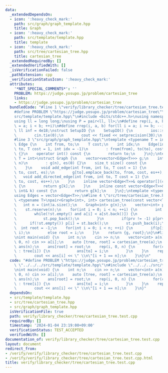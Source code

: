 ```yaml
---
data:
  _extendedDependsOn:
  - icon: ':heavy_check_mark:'
    path: src/graph/graph_template.hpp
    title: Graph
  - icon: ':heavy_check_mark:'
    path: src/template/template.hpp
    title: template
  - icon: ':heavy_check_mark:'
    path: src/tree/cartesian_tree.hpp
    title: cartesian_tree
  _extendedRequiredBy: []
  _extendedVerifiedWith: []
  _isVerificationFailed: false
  _pathExtension: cpp
  _verificationStatusIcon: ':heavy_check_mark:'
  attributes:
    '*NOT_SPECIAL_COMMENTS*': ''
    PROBLEM: https://judge.yosupo.jp/problem/cartesian_tree
    links:
    - https://judge.yosupo.jp/problem/cartesian_tree
  bundledCode: "#line 1 \"verify/library_checker/tree/cartesian_tree.test.cpp\"\n\
    #define PROBLEM \"https://judge.yosupo.jp/problem/cartesian_tree\"\n#line 2 \"\
    src/template/template.hpp\"\n#include <bits/stdc++.h>\nusing namespace std;\n\
    using ll = long long;\nusing P = pair<ll, ll>;\n#define rep(i, a, b) for(ll i\
    \ = a; i < b; ++i)\n#define rrep(i, a, b) for(ll i = a; i >= b; --i)\nconstexpr\
    \ ll inf = 4e18;\nstruct SetupIO {\n    SetupIO() {\n        ios::sync_with_stdio(0);\n\
    \        cin.tie(0);\n        cout << fixed << setprecision(30);\n    }\n} setup_io;\n\
    #line 3 \"src/graph/graph_template.hpp\"\ntemplate <typename T = int>\nstruct\
    \ Edge {\n    int from, to;\n    T cost;\n    int idx;\n    Edge(int from, int\
    \ to, T cost = 1, int idx = -1)\n        : from(from), to(to), cost(cost), idx(idx)\
    \ {}\n    operator int() const {\n        return to;\n    }\n};\ntemplate <typename\
    \ T = int>\nstruct Graph {\n    vector<vector<Edge<T>>> g;\n    int es;\n    Graph(int\
    \ n)\n        : g(n), es(0) {}\n    size_t size() const {\n        return g.size();\n\
    \    }\n    void add_edge(int from, int to, T cost = 1) {\n        g[from].emplace_back(from,\
    \ to, cost, es);\n        g[to].emplace_back(to, from, cost, es++);\n    }\n \
    \   void add_directed_edge(int from, int to, T cost = 1) {\n        g[from].emplace_back(from,\
    \ to, cost, es++);\n    }\n    inline vector<Edge<T>>& operator[](const int& k)\
    \ {\n        return g[k];\n    }\n    inline const vector<Edge<T>>& operator[](const\
    \ int& k) const {\n        return g[k];\n    }\n};\ntemplate <typename T = int>\n\
    using Edges = vector<Edge<T>>;\n#line 4 \"src/tree/cartesian_tree.hpp\"\ntemplate\
    \ <typename T>\npair<Graph<int>, int> cartesian_tree(const vector<T> &a) {\n \
    \   int n = (int)a.size();\n    Graph<int> g(n);\n    vector<int> p(n, -1), st;\n\
    \    st.reserve(n);\n    for(int i = 0; i < n; ++i) {\n        int prv = -1;\n\
    \        while(!st.empty() and a[i] < a[st.back()]) {\n            prv = st.back();\n\
    \            st.pop_back();\n        }\n        if(prv != -1) p[prv] = i;\n  \
    \      if(!st.empty()) p[i] = st.back();\n        st.push_back(i);\n    }\n  \
    \  int root = -1;\n    for(int i = 0; i < n; ++i) {\n        if(p[i] != -1) g.add_directed_edge(p[i],\
    \ i);\n        else root = i;\n    }\n    return {g, root};\n}\n#line 4 \"verify/library_checker/tree/cartesian_tree.test.cpp\"\
    \nint main(void) {\n    int n;\n    cin >> n;\n    vector<int> a(n);\n    rep(i,\
    \ 0, n) cin >> a[i];\n    auto [tree, root] = cartesian_tree(a);\n    vector<int>\
    \ ans(n);\n    ans[root] = root;\n    rep(i, 0, n) {\n        for(const int to\
    \ : tree[i]) {\n            ans[to] = i;\n        }\n    }\n    rep(i, 0, n) {\n\
    \        cout << ans[i] << \" \\n\"[i + 1 == n];\n    }\n}\n"
  code: "#define PROBLEM \"https://judge.yosupo.jp/problem/cartesian_tree\"\n#include\
    \ \"../../../src/template/template.hpp\"\n#include \"../../../src/tree/cartesian_tree.hpp\"\
    \nint main(void) {\n    int n;\n    cin >> n;\n    vector<int> a(n);\n    rep(i,\
    \ 0, n) cin >> a[i];\n    auto [tree, root] = cartesian_tree(a);\n    vector<int>\
    \ ans(n);\n    ans[root] = root;\n    rep(i, 0, n) {\n        for(const int to\
    \ : tree[i]) {\n            ans[to] = i;\n        }\n    }\n    rep(i, 0, n) {\n\
    \        cout << ans[i] << \" \\n\"[i + 1 == n];\n    }\n}"
  dependsOn:
  - src/template/template.hpp
  - src/tree/cartesian_tree.hpp
  - src/graph/graph_template.hpp
  isVerificationFile: true
  path: verify/library_checker/tree/cartesian_tree.test.cpp
  requiredBy: []
  timestamp: '2024-01-04 23:19:00+09:00'
  verificationStatus: TEST_ACCEPTED
  verifiedWith: []
documentation_of: verify/library_checker/tree/cartesian_tree.test.cpp
layout: document
redirect_from:
- /verify/verify/library_checker/tree/cartesian_tree.test.cpp
- /verify/verify/library_checker/tree/cartesian_tree.test.cpp.html
title: verify/library_checker/tree/cartesian_tree.test.cpp
---
```

